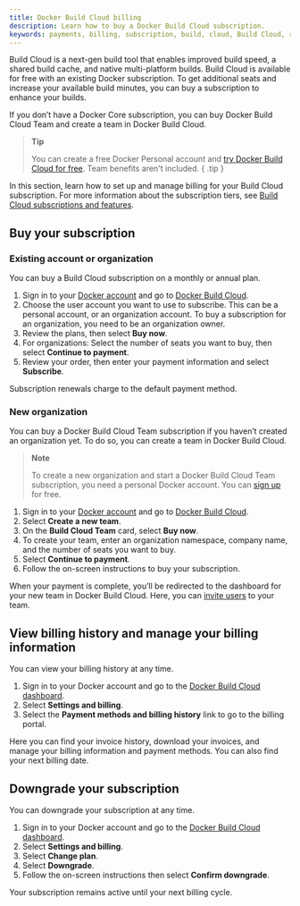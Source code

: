 ```yaml
---
title: Docker Build Cloud billing
description: Learn how to buy a Docker Build Cloud subscription.
keywords: payments, billing, subscription, build, cloud, Build Cloud, remote builder
---
```


Build Cloud is a next-gen build tool that enables improved build speed, a shared build cache, and native multi-platform builds. Build Cloud is available for free with an existing Docker subscription. To get additional seats and increase your available build minutes, you can buy a subscription to enhance your builds.

If you don’t have a Docker Core subscription, you can buy Docker Build Cloud Team and create a team in Docker Build Cloud.

> **Tip**
>
> You can create a free Docker Personal account and [try Docker Build Cloud for free](/subscription/build-cloud/build-details#docker-personal). Team benefits aren't included.
{ .tip }

In this section, learn how to set up and manage billing for your Build Cloud subscription. For more information about the subscription tiers, see [Build Cloud subscriptions and features](/subscription/build-cloud/build-details).

## Buy your subscription

### Existing account or organization

You can buy a Build Cloud subscription on a monthly or annual plan.

1. Sign in to your [Docker account](https://login.docker.com/) and go to [Docker Build Cloud](https://build.docker.com/).
2. Choose the user account you want to use to subscribe. This can be a personal account, or an organization account. To buy a subscription for an organization, you need to be an organization owner.
3. Review the plans, then select **Buy now**.
4. For organizations: Select the number of seats you want to buy, then select **Continue to payment**.
5. Review your order, then enter your payment information and select **Subscribe**.

Subscription renewals charge to the default payment method.

### New organization

You can buy a Docker Build Cloud Team subscription if you haven’t created an organization yet. To do so, you can create a team in Docker Build Cloud.

> **Note**
>
> To create a new organization and start a Docker Build Cloud Team subscription, you need a personal Docker account. You can [sign up](https://hub.docker.com/signup) for free.

1. Sign in to your [Docker account](https://login.docker.com/) and go to [Docker Build Cloud](https://build.docker.com/).
2. Select **Create a new team**.
3. On the **Build Cloud Team** card, select **Buy now**.
4. To create your team, enter an organization namespace, company name, and the number of seats you want to buy.
5. Select **Continue to payment**.
6. Follow the on-screen instructions to buy your subscription.

When your payment is complete, you’ll be redirected to the dashboard for your new team in Docker Build Cloud. Here, you can [invite users](/subscription/build-cloud/manage-seats/) to your team.

## View billing history and manage your billing information

You can view your billing history at any time.

1. Sign in to your Docker account and go to the [Docker Build Cloud dashboard](https://build.docker.com/).
2. Select **Settings and billing**.
3. Select the **Payment methods and billing history** link to go to the billing portal.

Here you can find your invoice history, download your invoices, and manage your billing information and payment methods. You can also find your next billing date.

## Downgrade your subscription

You can downgrade your subscription at any time.

1. Sign in to your Docker account and go to the [Docker Build Cloud dashboard](https://build.docker.com/).
2. Select **Settings and billing**.
3. Select **Change plan**.
4. Select **Downgrade**.
5. Follow the on-screen instructions then select **Confirm downgrade**.

Your subscription remains active until your next billing cycle.
